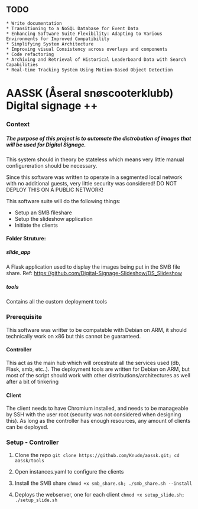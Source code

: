 ## TODO

	* Write documentation
	* Transitioning to a NoSQL Database for Event Data
	* Enhancing Software Suite Flexibility: Adapting to Various Environments for Improved Compatibility
	* Simplifying System Architecture
	* Improving visual Consistency across overlays and components
	* Code refactoring
	* Archiving and Retrieval of Historical Leaderboard Data with Search Capabilities
	* Real-time Tracking System Using Motion-Based Object Detection


# AASSK (Åseral snøscooterklubb) Digital signage ++

### Context
##### The purpose of this project is to automate the distrobution of images that will be used for Digital Signage.

This system should in theory be stateless which means very little manual configureration should be necessary. 

Since this software was written to operate in a segmented local network with no additional guests, very little security was considered! DO NOT DEPLOY THIS ON A PUBLIC NETWORK! 

This software suite will do the following things:
- Setup an SMB fileshare
- Setup the slideshow application
- Initiate the clients

#### Folder Struture:

##### slide_app
A Flask application used to display the images being put in the SMB file share. 
Ref: https://github.com/Digital-Signage-Slideshow/DS_Slideshow
##### tools
Contains all the custom deployment tools
### Prerequisite

This software was writter to be compateble with Debian on ARM, it should technically work on x86 but this cannot be guaranteed.

#### Controller
This act as the main hub which will orcestrate all the services used (db, Flask, smb, etc..).
The deployment tools are written for Debian on ARM, but most of the script should work with other distributions/architectures as well after a bit of tinkering

#### Client
The client needs to have Chromium installed, and needs to be manageable by SSH with the user root (security was not considered when designing this). 
As long as the controller has enough resources, any amount of clients can be deployed.

### Setup - Controller

1. Clone the repo
`git clone https://github.com/Knudn/aassk.git; cd aassk/tools`
2. Open instances.yaml to configure the clients
2. Install the SMB share
`chmod +x smb_share.sh; ./smb_share.sh --install`

3. Deploys the webserver, one for each client
`chmod +x setup_slide.sh; ./setup_slide.sh`


